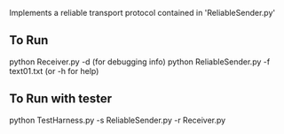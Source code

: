Implements a reliable transport protocol contained in 'ReliableSender.py'

To Run
-----------
python Receiver.py -d (for debugging info)
python ReliableSender.py -f text01.txt (or -h for help)

To Run with tester
-----------
python TestHarness.py -s ReliableSender.py -r Receiver.py